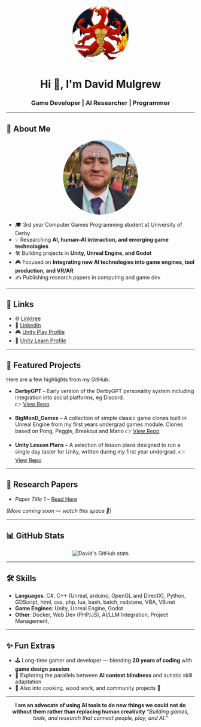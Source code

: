 <!-- Profile Header -->
<p align="center">
  <!-- Profile Logo -->
  <img src="images/profile_logo.png" alt="Profile Logo" width="150"/>  
</p>

<h1 align="center">Hi 👋, I'm David Mulgrew</h1>
<h3 align="center">Game Developer | AI Researcher | Programmer</h3>

---

## 📸 About Me
<p align="center">
  <!-- Actual Photo -->
  <img src="images/profile.jpg" alt="David Mulgrew Photo" width="200" style="border-radius:50%"/>
</p>

- 🎓 3rd year Computer Games Programming student at University of Derby  
- 💡 Researching **AI, human–AI interaction, and emerging game technologies**  
- 🛠️ Building projects in **Unity, Unreal Engine, and Godot**  
- 🎮 Focused on **Integrating new AI technologies into game engines, tool production, and VR/AR**  
- ✍️ Publishing research papers in computing and game dev  

---

## 🔗 Links
- 🌐 [Linktree](https://linktr.ee/bigmonmulgrew)  
- 💼 [LinkedIn](https://www.linkedin.com/in/david-mulgrew-508a09219)  
- 🎮 [Unity Play Profile](YOUR_UNITY_PLAY_URL)  
- 📘 [Unity Learn Profile](https://learn.unity.com/u/bigmonmulgrew)  

---

## 🚀 Featured Projects
Here are a few highlights from my GitHub:

- **DerbyGPT** – Early version of the DerbyGPT personality system including integration into social platforms, eg Discord.  
  👉 [View Repo](https://github.com/bigmonmulgrew/DerbyGPT)

- **BigMonD_Games** – A collection of simple classic game clones built in Unreal Engine from my first years undergrad games module. Clones based on Pong, Peggle, Breakout and Mario
  👉 [View Repo](https://github.com/bigmonmulgrew/BigMonD_Games)

- **Unity Lesson Plans** – A selection of lesson plans designed to run a single day taster for Unity, written during my first year undergrad.
  👉 [View Repo](https://github.com/bigmonmulgrew/Unity-Lesson-Plan)

---

## 📑 Research Papers
- *Paper Title 1* – [Read Here](https://www.degruyterbrill.com/document/doi/10.1515/edu-2025-0086/html)

*(More coming soon — watch this space 🚀)*

---

## 📊 GitHub Stats
<p align="center">
  <img src="https://github-readme-stats.vercel.app/api?username=bigmonmulgrew&show_icons=true&theme=radical" alt="David's GitHub stats"/>
</p>

---

## 🛠️ Skills
- **Languages**: C#, C++ (Unreal, arduino, OpenGL and DirectX), Python, GDScript, html, css, php, lua, bash, batch, redstone, VBA, VB.net
- **Game Engines**: Unity, Unreal Engine, Godot  
- **Other**: Docker, Web Dev (PHP/JS), AI/LLM Integration, Project Management,  

---

## ✨ Fun Extras
- 🕹️ Long-time gamer and developer — blending **20 years of coding** with **game design passion**  
- 🔬 Exploring the parallels between **AI context blindness** and autistic skill adaptation  
- 🍳 Also into cooking, wood work, and community projects 🎉  

---

<p align="center">
  <b>I am an advocate of using AI tools to do new things we could not do without them rather than replacing human creativity</b>
  <i>“Building games, tools, and research that connect people, play, and AI.”</i>
</p>
